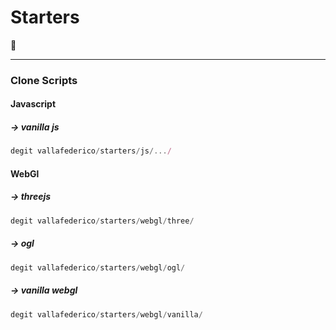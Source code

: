 # Starters

👀

---

### Clone Scripts

#### Javascript

##### → vanilla js

```JavaScript
degit vallafederico/starters/js/.../
```

#### WebGl

##### → threejs

```JavaScript
degit vallafederico/starters/webgl/three/
```

##### → ogl

```JavaScript
degit vallafederico/starters/webgl/ogl/
```

##### → vanilla webgl

```JavaScript
degit vallafederico/starters/webgl/vanilla/
```
